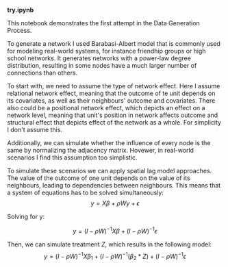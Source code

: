
**try.ipynb**

This notebook demonstrates the first attempt in the Data Generation Process. 

To generate a network I used Barabasi-Albert model that is commonly used for modeling real-world systems, for instance friendhip groups or high school networks. It generates networks with a power-law degree distribution, resulting in some nodes have a much larger number of connections than others.

To start with, we need to assume the type of network effect. Here I assume relational network effect, meaning that the outcome of te unit depends on its covariates, as well as their neighbours' outcome and covariates. There also could be a positional network effect, which depicts an effect on a network level, meaning that unit's position in network affects outcome and structural effect that depicts effect of the network as a whole. For simplicity I don't assume this. 

Additionally, we can simulate whether the influence of every node is the same by normalizing the adjacency matrix. Hovewer, in real-world scenarios I find this assumption too simplistic. 

To simulate these scenarios we can apply spatial lag model approaches. The value of the outcome of one unit depends on the value of its neighbours, leading to dependencies between neighbours. This means that a system of equations has to be solved simultaneously: $$ y = X\beta + \rho Wy + \epsilon $$

Solving for y:

$$y = (I - \rho W)^{-1}X\beta + (I - \rho W)^{-1}\epsilon$$

Then, we can simulate treatment $Z$, which results in the following model: $$y = (I - \rho W)^{-1}X\beta_{1} + (I - \rho W)^{-1} (\beta_{2}*Z) + (I - \rho W)^{-1}\epsilon$$